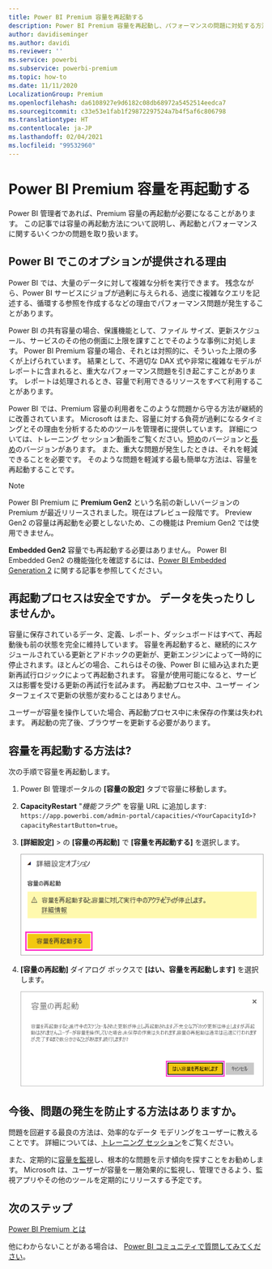 ```yaml
---
title: Power BI Premium 容量を再起動する
description: Power BI Premium 容量を再起動し、パフォーマンスの問題に対処する方法を学習します。
author: davidiseminger
ms.author: davidi
ms.reviewer: ''
ms.service: powerbi
ms.subservice: powerbi-premium
ms.topic: how-to
ms.date: 11/11/2020
LocalizationGroup: Premium
ms.openlocfilehash: da6108927e9d6182c08db68972a5452514eedca7
ms.sourcegitcommit: c33e53e1fab1f29872297524a7b4f5af6c806798
ms.translationtype: HT
ms.contentlocale: ja-JP
ms.lasthandoff: 02/04/2021
ms.locfileid: "99532960"
---
```

# <a name="restart-a-power-bi-premium-capacity"></a>Power BI Premium 容量を再起動する

Power BI 管理者であれば、Premium 容量の再起動が必要になることがあります。 この記事では容量の再起動方法について説明し、再起動とパフォーマンスに関するいくつかの問題を取り扱います。

## <a name="why-does-power-bi-provide-this-option"></a>Power BI でこのオプションが提供される理由

Power BI では、大量のデータに対して複雑な分析を実行できます。 残念ながら、Power BI サービスにジョブが過剰に与えられる、過度に複雑なクエリを記述する、循環する参照を作成するなどの理由でパフォーマンス問題が発生することがあります。

Power BI の共有容量の場合、保護機能として、ファイル サイズ、更新スケジュール、サービスのその他の側面に上限を課すことでそのような事例に対処します。 Power BI Premium 容量の場合、それとは対照的に、そういった上限の多くが上げられています。 結果として、不適切な DAX 式や非常に複雑なモデルがレポートに含まれると、重大なパフォーマンス問題を引き起こすことがあります。 レポートは処理されるとき、容量で利用できるリソースをすべて利用することがあります。 

Power BI では、Premium 容量の利用者をこのような問題から守る方法が継続的に改善されています。 Microsoft はまた、容量に対する負荷が過剰になるタイミングとその理由を分析するためのツールを管理者に提供しています。 詳細については、トレーニング セッション動画をご覧ください。[短め](https://www.youtube.com/watch?v=UgsjMbhi_Bk&feature=youtu.be)のバージョンと[長め](https://powerbi.tips/2018/07/)のバージョンがあります。 また、重大な問題が発生したときは、それを軽減できることを必要です。 そのような問題を軽減する最も簡単な方法は、容量を再起動することです。

> [!NOTE]
> Power BI Premium に **Premium Gen2** という名前の新しいバージョンの Premium が最近リリースされました。現在はプレビュー段階です。 Preview Gen2 の容量は再起動を必要としないため、この機能は Premium Gen2 では使用できません。
>
> **Embedded Gen2** 容量でも再起動する必要はありません。 Power BI Embedded Gen2 の機能強化を確認するには、[Power BI Embedded Generation 2](../developer/embedded/power-bi-embedded-generation-2.md) に関する記事を参照してください。

## <a name="is-the-restart-process-safe-will-i-lose-any-data"></a>再起動プロセスは安全ですか。 データを失ったりしませんか。

容量に保存されているデータ、定義、レポート、ダッシュボードはすべて、再起動後も前の状態を完全に維持しています。 容量を再起動すると、継続的にスケジュールされている更新とアドホックの更新が、更新エンジンによって一時的に停止されます。ほとんどの場合、これらはその後、Power BI に組み込まれた更新再試行ロジックによって再起動されます。 容量が使用可能になると、サービスは影響を受ける更新の再試行を試みます。 再起動プロセス中、ユーザー インターフェイスで更新の状態が変わることはありません。 

ユーザーが容量を操作していた場合、再起動プロセス中に未保存の作業は失われます。 再起動の完了後、ブラウザーを更新する必要があります。

## <a name="how-do-i-restart-a-capacity"></a>容量を再起動する方法は?

次の手順で容量を再起動します。

1. Power BI 管理ポータルの **[容量の設定]** タブで容量に移動します。 

1. **CapacityRestart** "*機能フラグ*" を容量 URL に追加します: `https://app.powerbi.com/admin-portal/capacities/<YourCapacityId>?capacityRestartButton=true`。

1. **[詳細設定]**  >  の **[容量の再起動]** で **[容量を再起動する]** を選択します。

    ![容量を再起動する](media/service-admin-premium-restart/restart-capacity.png)

1. **[容量の再起動]** ダイアログ ボックスで **[はい、容量を再起動します]** を選択します。

    ![再起動を確定する](media/service-admin-premium-restart/confirm-restart.png)

## <a name="how-can-i-prevent-issues-from-happening-in-the-future"></a>今後、問題の発生を防止する方法はありますか。

問題を回避する最良の方法は、効率的なデータ モデリングをユーザーに教えることです。 詳細については、[トレーニング セッション](https://powerbi.tips/2018/07/)をご覧ください。

また、定期的に[容量を監視](service-admin-premium-monitor-capacity.md)し、根本的な問題を示す傾向を探すことをお勧めします。 Microsoft は、ユーザーが容量を一層効果的に監視し、管理できるよう、監視アプリやその他のツールを定期的にリリースする予定です。

## <a name="next-steps"></a>次のステップ

[Power BI Premium とは](service-premium-what-is.md)

他にわからないことがある場合は、 [Power BI コミュニティで質問してみてください](https://community.powerbi.com/)。
